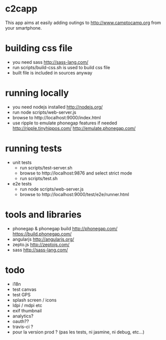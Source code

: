 c2capp
======

This app aims at easily adding outings to http://www.camptocamp.org from your smartphone.

building css file
=================
 * you need sass http://sass-lang.com/
 * run scripts/build-css.sh is used to build css file
 * built file is included in sources anyway

running locally
===============
 * you need nodejs installed http://nodejs.org/
 * run node scripts/web-server.js
 * browse to http://localhost:9000/index.html
 * use ripple to emulate phonegap features if needed http://ripple.tinyhippos.com/ http://emulate.phonegap.com/

running tests
=============
 * unit tests
   * run scripts/test-server.sh
   * browse to http://localhost:9876 and select strict mode
   * run scripts/test.sh
 * e2e tests
   * run node scripts/web-server.js
   * browse to http://localhost:9000/test/e2e/runner.html

tools and libraries
===================
 * phonegap & phonegap build http://phonegap.com/ https://build.phonegap.com/
 * angularjs http://angularjs.org/
 * zepto.js http://zeptojs.com/
 * sass http://sass-lang.com/

todo
======
 * i18n
 * test canvas
 * test GPS
 * splash screen / icons
 * ldpi / mdpi etc
 * exif thumbnail
 * analytics?
 * oauth??
 * travis-ci ?
 * pour la version prod ? (pas les tests, ni jasmine, ni debug, etc...)
